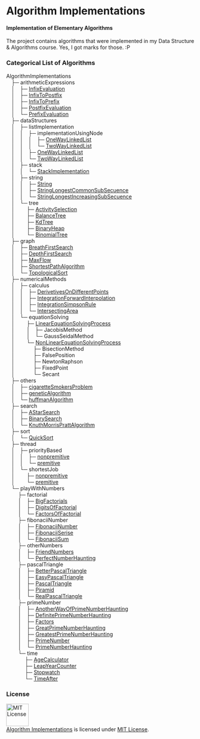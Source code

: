 # Algorithm Implementations
#### Implementation of Elementary Algorithms

The project contains algorithms that were implemented in my Data Structure & Algorithms course. Yes, I got marks for those. :P

### Categorical List of Algorithms

AlgorithmImplementations <br/>
&emsp;├─ arithmeticExpressions <br/>
&emsp;│&emsp;├─ <a href="https://github.com/MinhasKamal/AlgorithmImplementations/tree/master/arithmeticExpressions/infixEvaluation">InfixEvaluation</a> <br/>
&emsp;│&emsp;├─ <a href="https://github.com/MinhasKamal/AlgorithmImplementations/tree/master/arithmeticExpressions/infixToPostfix">InfixToPostfix</a> <br/>
&emsp;│&emsp;├─ <a href="https://github.com/MinhasKamal/AlgorithmImplementations/tree/master/arithmeticExpressions/infixToPrefix">InfixToPrefix</a> <br/>
&emsp;│&emsp;├─ <a href="https://github.com/MinhasKamal/AlgorithmImplementations/tree/master/arithmeticExpressions/postfixEvaluation">PostfixEvaluation</a> <br/>
&emsp;│&emsp;└─ <a href="https://github.com/MinhasKamal/AlgorithmImplementations/tree/master/arithmeticExpressions/prefixEvaluation">PrefixEvaluation</a> <br/>
&emsp;├─ dataStructures <br/>
&emsp;│&emsp;├─ listImplementation <br/>
&emsp;│&emsp;│&emsp;├─ implementationUsingNode <br/>
&emsp;│&emsp;│&emsp;│&emsp;├─ <a href="https://github.com/MinhasKamal/AlgorithmImplementations/blob/master/dataStructures/listImplementation/implementationUsingNode/OneWayLinkedList.cpp">OneWayLinkedList</a> <br/>
&emsp;│&emsp;│&emsp;│&emsp;└─ <a href="https://github.com/MinhasKamal/AlgorithmImplementations/blob/master/dataStructures/listImplementation/implementationUsingNode/TwoWayLinkedList.cpp">TwoWayLinkedList</a> <br/>
&emsp;│&emsp;│&emsp;├─ <a href="https://github.com/MinhasKamal/AlgorithmImplementations/blob/master/dataStructures/listImplementation/OneWayLinkedList.cpp">OneWayLinkedList</a> <br/>
&emsp;│&emsp;│&emsp;└─ <a href="https://github.com/MinhasKamal/AlgorithmImplementations/blob/master/dataStructures/listImplementation/TwoWayLinkedList.cpp">TwoWayLinkedList</a> <br/>
&emsp;│&emsp;├─ stack <br/>
&emsp;│&emsp;│&emsp;└─ <a href="https://github.com/MinhasKamal/AlgorithmImplementations/blob/master/dataStructures/stack/StackImplementation.c">StackImplementation</a> <br/>
&emsp;│&emsp;├─ string <br/>
&emsp;│&emsp;│&emsp;├─ <a href="https://github.com/MinhasKamal/AlgorithmImplementations/blob/master/dataStructures/string/String.c">String</a> <br/>
&emsp;│&emsp;│&emsp;├─ <a href="https://github.com/MinhasKamal/AlgorithmImplementations/blob/master/dataStructures/string/StringLongestCommonSubSecuence.cpp">StringLongestCommonSubSecuence</a> <br/>
&emsp;│&emsp;│&emsp;└─ <a href="https://github.com/MinhasKamal/AlgorithmImplementations/blob/master/dataStructures/string/StringLongestIncreasingSubSecuence.cpp">StringLongestIncreasingSubSecuence</a> <br/>
&emsp;│&emsp;└─ tree <br/>
&emsp;│&emsp; &emsp;├─ <a href="https://github.com/MinhasKamal/AlgorithmImplementations/tree/master/dataStructures/tree/activitySelection">ActivitySelection</a> <br/>
&emsp;│&emsp; &emsp;├─ <a href="https://github.com/MinhasKamal/AlgorithmImplementations/tree/master/dataStructures/tree/balanceTree">BalanceTree</a> <br/>
&emsp;│&emsp; &emsp;├─ <a href="https://github.com/MinhasKamal/AlgorithmImplementations/tree/master/dataStructures/tree/kdTree">KdTree</a> <br/>
&emsp;│&emsp; &emsp;├─ <a href="https://github.com/MinhasKamal/AlgorithmImplementations/blob/master/dataStructures/tree/BinaryHeap.cpp">BinaryHeap</a> <br/>
&emsp;│&emsp; &emsp;└─ <a href="https://github.com/MinhasKamal/AlgorithmImplementations/blob/master/dataStructures/tree/BinomialTree.cpp">BinomialTree</a> <br/>
&emsp;├─ graph <br/>
&emsp;│&emsp;├─ <a href="https://github.com/MinhasKamal/AlgorithmImplementations/tree/master/graph/breathFirstSearch">BreathFirstSearch</a> <br/>
&emsp;│&emsp;├─ <a href="https://github.com/MinhasKamal/AlgorithmImplementations/tree/master/graph/depthFirstSearch">DepthFirstSearch</a> <br/>
&emsp;│&emsp;├─ <a href="https://github.com/MinhasKamal/AlgorithmImplementations/tree/master/graph/maxFlow">MaxFlow</a> <br/>
&emsp;│&emsp;├─ <a href="https://github.com/MinhasKamal/AlgorithmImplementations/tree/master/graph/shortestPathAlgorithm">ShortestPathAlgorithm</a> <br/>
&emsp;│&emsp;└─ <a href="https://github.com/MinhasKamal/AlgorithmImplementations/tree/master/graph/topologicalSort">TopologicalSort</a> <br/>
&emsp;├─ numericalMethods <br/>
&emsp;│&emsp;├─ calculus <br/>
&emsp;│&emsp;│&emsp;├─ <a href="https://github.com/MinhasKamal/AlgorithmImplementations/blob/master/numericalMethods/calculus/DerivetivesOnDifferentPoints.c">DerivetivesOnDifferentPoints</a> <br/>
&emsp;│&emsp;│&emsp;├─ <a href="https://github.com/MinhasKamal/AlgorithmImplementations/blob/master/numericalMethods/calculus/IntegrationForwardInterpolation.c">IntegrationForwardInterpolation</a> <br/>
&emsp;│&emsp;│&emsp;├─ <a href="https://github.com/MinhasKamal/AlgorithmImplementations/blob/master/numericalMethods/calculus/IntegrationSimpsonRule.c">IntegrationSimpsonRule</a> <br/>
&emsp;│&emsp;│&emsp;└─ <a href="https://github.com/MinhasKamal/AlgorithmImplementations/blob/master/numericalMethods/calculus/IntersectingArea.c">IntersectingArea</a> <br/>
&emsp;│&emsp;└─ equationSolving <br/>
&emsp;│&emsp; &emsp;├─ <a href="https://github.com/MinhasKamal/AlgorithmImplementations/blob/master/numericalMethods/equationSolving/LinearEquationSolvingProcess.c">LinearEquationSolvingProcess</a> <br/>
&emsp;│&emsp; &emsp;│&emsp;├─ JacobisMethod <br/>
&emsp;│&emsp; &emsp;│&emsp;└─ GaussSeidalMethod <br/>
&emsp;│&emsp; &emsp;└─ <a href="https://github.com/MinhasKamal/AlgorithmImplementations/blob/master/numericalMethods/equationSolving/NonLinearEquationSolvingProcess.c">NonLinearEquationSolvingProcess</a> <br/>
&emsp;│&emsp; &emsp; &emsp;├─ BisectionMethod <br/>
&emsp;│&emsp; &emsp; &emsp;├─ FalsePosition <br/>
&emsp;│&emsp; &emsp; &emsp;├─ NewtonRaphson <br/>
&emsp;│&emsp; &emsp; &emsp;├─ FixedPoint <br/>
&emsp;│&emsp; &emsp; &emsp;└─ Secant <br/>
&emsp;├─ others <br/>
&emsp;│&emsp;├─ <a href="https://github.com/MinhasKamal/AlgorithmImplementations/tree/master/others/cigaretteSmokersProblem">cigaretteSmokersProblem</a> <br/>
&emsp;│&emsp;├─ <a href="https://github.com/MinhasKamal/AlgorithmImplementations/tree/master/others/geneticAlgorithm">geneticAlgorithm</a> <br/>
&emsp;│&emsp;└─ <a href="https://github.com/MinhasKamal/AlgorithmImplementations/tree/master/others/huffmanAlgorithm">huffmanAlgorithm</a> <br/>
&emsp;├─ search <br/>
&emsp;│&emsp;├─ <a href="https://github.com/MinhasKamal/AlgorithmImplementations/tree/master/search/aStarSearch">AStarSearch</a> <br/>
&emsp;│&emsp;├─ <a href="https://github.com/MinhasKamal/AlgorithmImplementations/tree/master/search/binarySearch">BinarySearch</a> <br/>
&emsp;│&emsp;└─ <a href="https://github.com/MinhasKamal/AlgorithmImplementations/tree/master/search/knuthMorrisPrattAlgorithm">KnuthMorrisPrattAlgorithm</a> <br/>
&emsp;├─ sort <br/>
&emsp;│&emsp;└─ <a href="https://github.com/MinhasKamal/AlgorithmImplementations/tree/master/sort/quickSort">QuickSort</a> <br/>
&emsp;├─ thread <br/>
&emsp;│&emsp;├─ priorityBased</a> <br/>
&emsp;│&emsp;│&emsp;├─ <a href="https://github.com/MinhasKamal/AlgorithmImplementations/tree/master/thread/priorityBased/nonpremitive">nonpremitive</a> <br/>
&emsp;│&emsp;│&emsp;└─ <a href="https://github.com/MinhasKamal/AlgorithmImplementations/tree/master/thread/priorityBased/premitive">premitive</a> <br/>
&emsp;│&emsp;└─ shortestJob <br/>
&emsp;│&emsp; &emsp;├─ <a href="https://github.com/MinhasKamal/AlgorithmImplementations/tree/master/thread/shortestJob/nonpremitive">nonpremitive</a> <br/>
&emsp;│&emsp; &emsp;└─ <a href="https://github.com/MinhasKamal/AlgorithmImplementations/tree/master/thread/shortestJob/premitive">premitive</a> <br/>
&emsp;└─ playWithNumbers <br/>
&emsp; &emsp;├─ factorial <br/>
&emsp; &emsp;│&emsp;├─ <a href="https://github.com/MinhasKamal/AlgorithmImplementations/blob/master/playWithNumbers/factorial/BigFactorials.c">BigFactorials</a> <br/>
&emsp; &emsp;│&emsp;├─ <a href="https://github.com/MinhasKamal/AlgorithmImplementations/blob/master/playWithNumbers/factorial/DigitsOfFactorial.c">DigitsOfFactorial</a> <br/>
&emsp; &emsp;│&emsp;└─ <a href="https://github.com/MinhasKamal/AlgorithmImplementations/blob/master/playWithNumbers/factorial/FactorsOfFactorial.c">FactorsOfFactorial</a> <br/>
&emsp; &emsp;├─ fibonaciiNumber <br/>
&emsp; &emsp;│&emsp;├─ <a href="https://github.com/MinhasKamal/AlgorithmImplementations/blob/master/playWithNumbers/fibonaciiNumber/FibonaciiNumber.c">FibonaciiNumber</a> <br/>
&emsp; &emsp;│&emsp;├─ <a href="https://github.com/MinhasKamal/AlgorithmImplementations/blob/master/playWithNumbers/fibonaciiNumber/FibonaciiSerise.c">FibonaciiSerise</a> <br/>
&emsp; &emsp;│&emsp;└─ <a href="https://github.com/MinhasKamal/AlgorithmImplementations/blob/master/playWithNumbers/fibonaciiNumber/FibonaciiSum.c">FibonaciiSum</a> <br/>
&emsp; &emsp;├─ otherNumbers <br/>
&emsp; &emsp;│&emsp;├─ <a href="https://github.com/MinhasKamal/AlgorithmImplementations/blob/master/playWithNumbers/otherNumbers/FriendNumbers.c">FriendNumbers</a> <br/>
&emsp; &emsp;│&emsp;└─ <a href="https://github.com/MinhasKamal/AlgorithmImplementations/blob/master/playWithNumbers/otherNumbers/PerfectNumberHaunting.c">PerfectNumberHaunting</a> <br/>
&emsp; &emsp;├─ pascalTriangle <br/>
&emsp; &emsp;│&emsp;├─ <a href="https://github.com/MinhasKamal/AlgorithmImplementations/blob/master/playWithNumbers/pascalTriangle/BetterPascalTriangle.c">BetterPascalTriangle</a> <br/>
&emsp; &emsp;│&emsp;├─ <a href="https://github.com/MinhasKamal/AlgorithmImplementations/blob/master/playWithNumbers/pascalTriangle/EasyPascalTriangle.c">EasyPascalTriangle</a> <br/>
&emsp; &emsp;│&emsp;├─ <a href="https://github.com/MinhasKamal/AlgorithmImplementations/blob/master/playWithNumbers/pascalTriangle/PascalTriangle.c">PascalTriangle</a> <br/>
&emsp; &emsp;│&emsp;├─ <a href="https://github.com/MinhasKamal/AlgorithmImplementations/blob/master/playWithNumbers/pascalTriangle/Piramid.c">Piramid</a> <br/>
&emsp; &emsp;│&emsp;└─ <a href="https://github.com/MinhasKamal/AlgorithmImplementations/blob/master/playWithNumbers/pascalTriangle/RealPascalTriangle.c">RealPascalTriangle</a> <br/>
&emsp; &emsp;├─ primeNumber <br/>
&emsp; &emsp;│&emsp;├─ <a href="https://github.com/MinhasKamal/AlgorithmImplementations/blob/master/playWithNumbers/primeNumber/AnotherWayOfPrimeNumberHaunting.c">AnotherWayOfPrimeNumberHaunting</a> <br/>
&emsp; &emsp;│&emsp;├─ <a href="https://github.com/MinhasKamal/AlgorithmImplementations/blob/master/playWithNumbers/primeNumber/DefinitePrimeNumberHaunting.c">DefinitePrimeNumberHaunting</a> <br/>
&emsp; &emsp;│&emsp;├─ <a href="https://github.com/MinhasKamal/AlgorithmImplementations/blob/master/playWithNumbers/primeNumber/Factors.c">Factors</a> <br/>
&emsp; &emsp;│&emsp;├─ <a href="https://github.com/MinhasKamal/AlgorithmImplementations/blob/master/playWithNumbers/primeNumber/GreatPrimeNumberHaunting.c">GreatPrimeNumberHaunting</a> <br/>
&emsp; &emsp;│&emsp;├─ <a href="https://github.com/MinhasKamal/AlgorithmImplementations/blob/master/playWithNumbers/primeNumber/GreatestPrimeNumberHaunting.c">GreatestPrimeNumberHaunting</a> <br/>
&emsp; &emsp;│&emsp;├─ <a href="https://github.com/MinhasKamal/AlgorithmImplementations/blob/master/playWithNumbers/primeNumber/PrimeNumber.c">PrimeNumber</a> <br/>
&emsp; &emsp;│&emsp;└─ <a href="https://github.com/MinhasKamal/AlgorithmImplementations/blob/master/playWithNumbers/primeNumber/PrimeNumberHaunting.c">PrimeNumberHaunting</a> <br/>
&emsp; &emsp;└─ time <br/>
&emsp; &emsp; &emsp;├─ <a href="https://github.com/MinhasKamal/AlgorithmImplementations/blob/master/playWithNumbers/time/AgeCalculator.c">AgeCalculator</a> <br/>
&emsp; &emsp; &emsp;├─ <a href="https://github.com/MinhasKamal/AlgorithmImplementations/blob/master/playWithNumbers/time/LeapYearCounter.c">LeapYearCounter</a> <br/>
&emsp; &emsp; &emsp;├─ <a href="https://github.com/MinhasKamal/AlgorithmImplementations/blob/master/playWithNumbers/time/Stopwatch.c">Stopwatch</a> <br/>
&emsp; &emsp; &emsp;└─ <a href="https://github.com/MinhasKamal/AlgorithmImplementations/blob/master/playWithNumbers/time/TimeAfter.c">TimeAfter</a> <br/>


### License
<a rel="license" href="https://opensource.org/licenses/MIT"><img alt="MIT License" src="https://cloud.githubusercontent.com/assets/5456665/18950087/fbe0681a-865f-11e6-9552-e59d038d5913.png" width="60em" height=auto/></a><br/><a href="https://github.com/MinhasKamal/AlgorithmImplementations">Algorithm Implementations</a> is licensed under <a rel="license" href="https://opensource.org/licenses/MIT">MIT License</a>.

